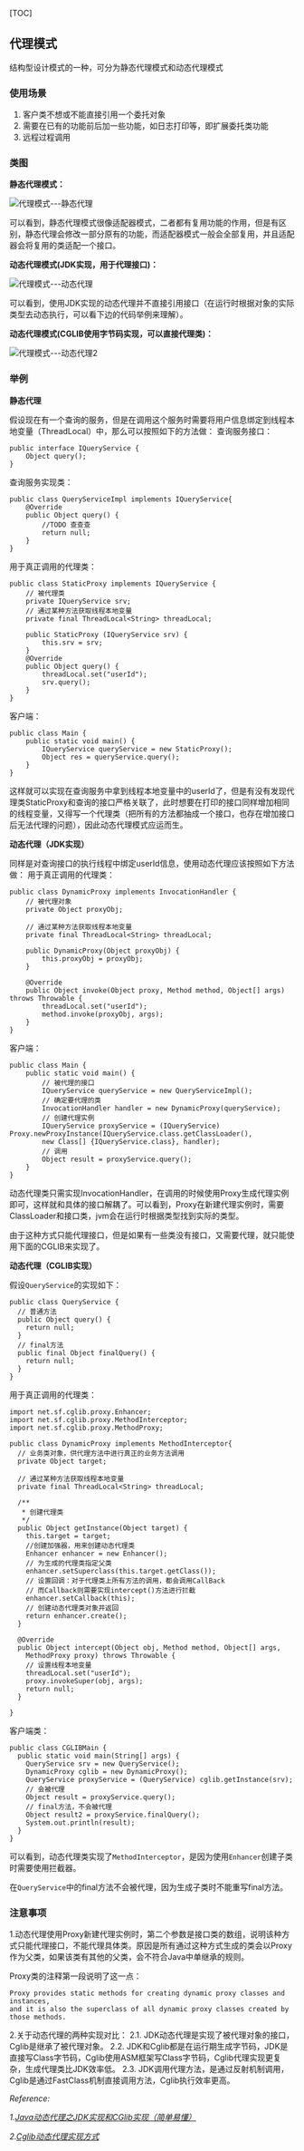 [TOC]
## 代理模式
结构型设计模式的一种，可分为静态代理模式和动态代理模式
### 使用场景
1. 客户类不想或不能直接引用一个委托对象
2. 需要在已有的功能前后加一些功能，如日志打印等，即扩展委托类功能
3. 远程过程调用

### 类图
**静态代理模式：**

![代理模式---静态代理](https://github.com/tengyuanjack/Blogs/blob/master/attachments/graphs/design-pattern/%E4%BB%A3%E7%90%86%E6%A8%A1%E5%BC%8F---%E9%9D%99%E6%80%81%E4%BB%A3%E7%90%86.png)

可以看到，静态代理模式很像适配器模式，二者都有复用功能的作用，但是有区别，静态代理会修改一部分原有的功能，而适配器模式一般会全部复用，并且适配器会将复用的类适配一个接口。

**动态代理模式(JDK实现，用于代理接口)：**

![代理模式---动态代理](https://github.com/tengyuanjack/Blogs/blob/master/attachments/graphs/design-pattern/%E4%BB%A3%E7%90%86%E6%A8%A1%E5%BC%8F---%E5%8A%A8%E6%80%81%E4%BB%A3%E7%90%86.png)

可以看到，使用JDK实现的动态代理并不直接引用接口（在运行时根据对象的实际类型去动态执行，可以看下边的代码举例来理解）。

**动态代理模式(CGLIB使用字节码实现，可以直接代理类)：**

![代理模式---动态代理2](https://github.com/tengyuanjack/Blogs/blob/master/attachments/graphs/design-pattern/%E4%BB%A3%E7%90%86%E6%A8%A1%E5%BC%8F---%E5%8A%A8%E6%80%81%E4%BB%A3%E7%90%86cglib.png)

### 举例
**静态代理**

假设现在有一个查询的服务，但是在调用这个服务时需要将用户信息绑定到线程本地变量（ThreadLocal）中，那么可以按照如下的方法做：
查询服务接口：
```
public interface IQueryService {
    Object query();
}
```
查询服务实现类：
```
public class QueryServiceImpl implements IQueryService{
    @Override
    public Object query() {
        //TODO 查查查
        return null;
    }
}
```
用于真正调用的代理类：
```
public class StaticProxy implements IQueryService {
    // 被代理类
    private IQueryService srv;
    // 通过某种方法获取线程本地变量
    private final ThreadLocal<String> threadLocal;

    public StaticProxy (IQueryService srv) {
        this.srv = srv;
    }
    @Override
    public Object query() {
        threadLocal.set("userId");
        srv.query();
    }
}
```
客户端：
```
public class Main {
    public static void main() {
        IQueryService queryService = new StaticProxy();
        Object res = queryService.query();
    }
}
```
这样就可以实现在查询服务中拿到线程本地变量中的userId了，但是有没有发现代理类StaticProxy和查询的接口严格关联了，此时想要在打印的接口同样增加相同的线程变量，又得写一个代理类（把所有的方法都抽成一个接口，也存在增加接口后无法代理的问题），因此动态代理模式应运而生。

**动态代理（JDK实现）**

同样是对查询接口的执行线程中绑定userId信息，使用动态代理应该按照如下方法做：
用于真正调用的代理类：
```
public class DynamicProxy implements InvocationHandler {
    // 被代理对象
    private Object proxyObj;

    // 通过某种方法获取线程本地变量
    private final ThreadLocal<String> threadLocal;

    public DynamicProxy(Object proxyObj) {
        this.proxyObj = proxyObj;
    }

    @Override
    public Object invoke(Object proxy, Method method, Object[] args) throws Throwable {
        threadLocal.set("userId");
        method.invoke(proxyObj, args);
    }
}
```
客户端：
```
public class Main {
    public static void main() {
        // 被代理的接口
        IQueryService queryService = new QueryServiceImpl();
        // 确定要代理的类
        InvocationHandler handler = new DynamicProxy(queryService);
        // 创建代理实例
        IQueryService proxyService = (IQueryService) Proxy.newProxyInstance(IQueryService.class.getClassLoader(), 
        new Class[] {IQueryService.class}, handler);
        // 调用
        Object result = proxyService.query();
    }
}
```
动态代理类只需实现InvocationHandler，在调用的时候使用Proxy生成代理实例即可，这样就和具体的接口解耦了。可以看到，Proxy在新建代理实例时，需要ClassLoader和接口类，jvm会在运行时根据类型找到实际的类型。

由于这种方式只能代理接口，但是如果有一些类没有接口，又需要代理，就只能使用下面的CGLIB来实现了。

**动态代理（CGLIB实现）**

假设```QueryService```的实现如下：
```
public class QueryService {
  // 普通方法
  public Object query() {
    return null;
  }
  // final方法
  public final Object finalQuery() {
    return null;
  }
}
```
用于真正调用的代理类：
```
import net.sf.cglib.proxy.Enhancer;
import net.sf.cglib.proxy.MethodInterceptor;
import net.sf.cglib.proxy.MethodProxy;

public class DynamicProxy implements MethodInterceptor{
  // 业务类对象，供代理方法中进行真正的业务方法调用
  private Object target;

  // 通过某种方法获取线程本地变量
  private final ThreadLocal<String> threadLocal;
  
  /**
   * 创建代理类
   */
  public Object getInstance(Object target) {
    this.target = target;
    //创建加强器，用来创建动态代理类
    Enhancer enhancer = new Enhancer();
    // 为生成的代理类指定父类
    enhancer.setSuperclass(this.target.getClass());
    // 设置回调：对于代理类上所有方法的调用，都会调用CallBack
    // 而Callback则需要实现intercept()方法进行拦截
    enhancer.setCallback(this);
    // 创建动态代理类对象并返回
    return enhancer.create();
  }

  @Override
  public Object intercept(Object obj, Method method, Object[] args, 
    MethodProxy proxy) throws Throwable {
    // 设置线程本地变量
    threadLocal.set("userId");
    proxy.invokeSuper(obj, args);
    return null;
  }

}

```
客户端类：
```
public class CGLIBMain {
  public static void main(String[] args) {
    QueryService srv = new QueryService();
    DynamicProxy cglib = new DynamicProxy();
    QueryService proxyService = (QueryService) cglib.getInstance(srv);
    // 会被代理
    Object result = proxyService.query();
    // final方法，不会被代理
    Object result2 = proxyService.finalQuery();
    System.out.println(result);
  }
}
```
可以看到，动态代理类实现了```MethodInterceptor```，是因为使用```Enhancer```创建子类时需要使用拦截器。

在```QueryService```中的final方法不会被代理，因为生成子类时不能重写final方法。

### 注意事项 
1.动态代理使用Proxy新建代理实例时，第二个参数是接口类的数组，说明该种方式只能代理接口，不能代理具体类。原因是所有通过这种方式生成的类会以Proxy作为父类，如果该类有其他的父类，会不符合Java中单继承的规则。

Proxy类的注释第一段说明了这一点：
    
    Proxy provides static methods for creating dynamic proxy classes and instances,
    and it is also the superclass of all dynamic proxy classes created by those methods. 

2.关于动态代理的两种实现对比：
2.1. JDK动态代理是实现了被代理对象的接口，Cglib是继承了被代理对象。
2.2. JDK和Cglib都是在运行期生成字节码，JDK是直接写Class字节码，Cglib使用ASM框架写Class字节码，Cglib代理实现更复杂，生成代理类比JDK效率低。
2.3. JDK调用代理方法，是通过反射机制调用，Cglib是通过FastClass机制直接调用方法，Cglib执行效率更高。


*Reference:*

*1.[Java动态代理之JDK实现和CGlib实现（简单易懂）](https://www.cnblogs.com/ygj0930/p/6542259.html)*

*2.[Cglib动态代理实现方式](https://www.cnblogs.com/monkey0307/p/8328821.html)*
